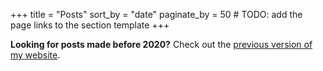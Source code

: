 +++
title = "Posts"
sort_by = "date"
paginate_by = 50 # TODO: add the page links to the section template
+++

**Looking for posts made before 2020?**
Check out the [previous version of my website](https://www.wezm.net/articles/).
